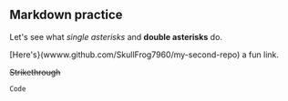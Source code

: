 ## Markdown practice

Let's see what *single asterisks* and **double asterisks** do.

[Here's}(wwww.github.com/SkullFrog7960/my-second-repo) a fun link.

~~Strikethrough~~

```
Code
```


